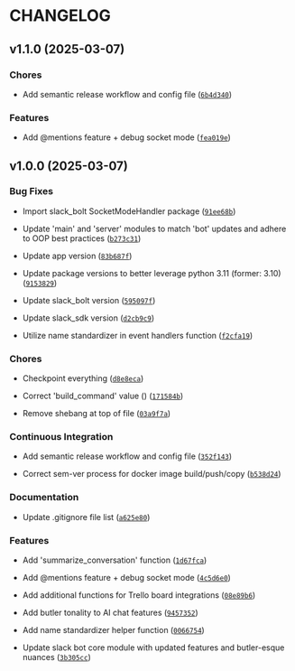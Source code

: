 # CHANGELOG


## v1.1.0 (2025-03-07)

### Chores

- Add semantic release workflow and config file
  ([`6b4d340`](https://github.com/tflagship/pennyworth-slack-bot/commit/6b4d340e652859339f3aae873c61fafe07f48cac))

### Features

- Add @mentions feature + debug socket mode
  ([`fea019e`](https://github.com/tflagship/pennyworth-slack-bot/commit/fea019eabf68f76c4883cbe3ae74423b68907738))


## v1.0.0 (2025-03-07)

### Bug Fixes

- Import slack_bolt SocketModeHandler package
  ([`91ee68b`](https://github.com/tflagship/pennyworth-slack-bot/commit/91ee68b00fe3d7772fbac23897617d4d22d9b6c6))

- Update 'main' and 'server' modules to match 'bot' updates and adhere to OOP best practices
  ([`b273c31`](https://github.com/tflagship/pennyworth-slack-bot/commit/b273c310272ca5b99867c9c4b50ed519945d3bf2))

- Update app version
  ([`83b687f`](https://github.com/tflagship/pennyworth-slack-bot/commit/83b687f53d3761936e8baa5dc746335ea002ec87))

- Update package versions to better leverage python 3.11 (former: 3.10)
  ([`9153829`](https://github.com/tflagship/pennyworth-slack-bot/commit/91538298d49662e1d76c2e625bf79d050d910c22))

- Update slack_bolt version
  ([`595097f`](https://github.com/tflagship/pennyworth-slack-bot/commit/595097f5a049bf56cc3557dbec6b141f1cacca25))

- Update slack_sdk version
  ([`d2cb9c9`](https://github.com/tflagship/pennyworth-slack-bot/commit/d2cb9c921bafefa2702ddd79821fa1dfd2a2e89f))

- Utilize name standardizer in event handlers function
  ([`f2cfa19`](https://github.com/tflagship/pennyworth-slack-bot/commit/f2cfa19ce4049bac47cc15d4349f06d8714ebe99))

### Chores

- Checkpoint everything
  ([`d8e8eca`](https://github.com/tflagship/pennyworth-slack-bot/commit/d8e8eca20c8f49ce9711aa2d93d96dcf1a195b61))

- Correct 'build_command' value ()
  ([`171584b`](https://github.com/tflagship/pennyworth-slack-bot/commit/171584b71c2ca1dc20a29859a7f3e56a584ca1d6))

- Remove shebang at top of file
  ([`03a9f7a`](https://github.com/tflagship/pennyworth-slack-bot/commit/03a9f7a6c17670152e17106df5800e2947565554))

### Continuous Integration

- Add semantic release workflow and config file
  ([`352f143`](https://github.com/tflagship/pennyworth-slack-bot/commit/352f143fa1c189df14a1a06ada293dcdc9d81d83))

- Correct sem-ver process for docker image build/push/copy
  ([`b538d24`](https://github.com/tflagship/pennyworth-slack-bot/commit/b538d24dd5340c643c2a0c31937388e145c7ce3f))

### Documentation

- Update .gitignore file list
  ([`a625e80`](https://github.com/tflagship/pennyworth-slack-bot/commit/a625e8088a75a25f51e700984952530d8c7bc6f5))

### Features

- Add 'summarize_conversation' function
  ([`1d67fca`](https://github.com/tflagship/pennyworth-slack-bot/commit/1d67fca43796024523fb2056454af548aee059a3))

- Add @mentions feature + debug socket mode
  ([`4c5d6e0`](https://github.com/tflagship/pennyworth-slack-bot/commit/4c5d6e054d99faba4c4292d59c49c90e66f47581))

- Add additional functions for Trello board integrations
  ([`08e89b6`](https://github.com/tflagship/pennyworth-slack-bot/commit/08e89b6d5e06305c6a34f0a28c26b4ff01c4e385))

- Add butler tonality to AI chat features
  ([`9457352`](https://github.com/tflagship/pennyworth-slack-bot/commit/9457352aa29b863ad1923219251a91a1163c57af))

- Add name standardizer helper function
  ([`0066754`](https://github.com/tflagship/pennyworth-slack-bot/commit/0066754b66505695b663023b75eb1d53ce889eed))

- Update slack bot core module with updated features and butler-esque nuances
  ([`3b305cc`](https://github.com/tflagship/pennyworth-slack-bot/commit/3b305cce77c6c95bc09f7aa6d2dbff46aa33f394))
